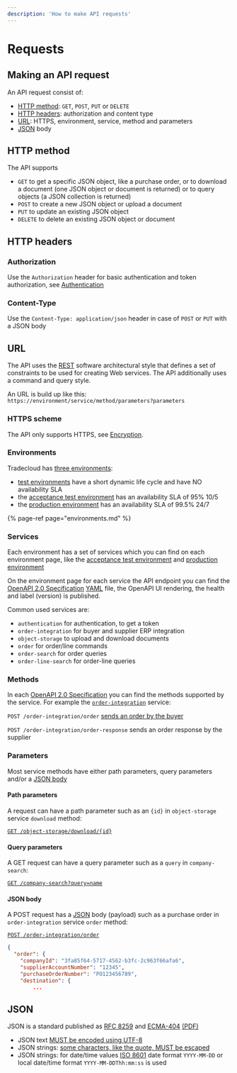 ```yaml
---
description: 'How to make API requests'
---
```


# Requests

## Making an API request

An API request consist of:

- [HTTP method](#HTTP-method): `GET`, `POST`, `PUT` or `DELETE`
- [HTTP headers](#HTTP-headers): authorization and content type
- [URL](#URL): HTTPS, environment, service, method and parameters
- [JSON](#json) body

## HTTP method

The API supports

- `GET` to get a specific JSON object, like a purchase order, or to download a document (one JSON object or document is returned) or to query objects (a JSON collection is returned)
- `POST` to create a new JSON object or upload a document
- `PUT` to update an existing JSON object
- `DELETE` to delete an existing JSON object or document

## HTTP headers

### Authorization

Use the `Authorization` header for basic authentication and token authorization, see [Authentication](..\security\authentication.md)

### Content-Type

Use the `Content-Type: application/json` header in case of `POST` or `PUT` with a JSON body

## URL

The API uses the [REST](https://en.wikipedia.org/wiki/Representational_state_transfer) software architectural style that defines a set of constraints to be used for creating Web services. The API additionally uses a command and query style.

An URL is build up like this:
`https://environment/service/method/parameters?parameters`

### HTTPS scheme

The API only supports HTTPS, see [Encryption](..\security\encryption.md).

### Environments

Tradecloud has [three environments](environments.md):

- [test environments](https://api.test.tradecloud1.com) have a short dynamic life cycle and have NO availability SLA
- the [acceptance test environment](https://api.accp.tradecloud1.com) has an availability SLA of 95% 10/5
- the [production environment](https://api.tradecloud1.com/) has an availability SLA of 99.5% 24/7

{% page-ref page="environments.md" %}

### Services

Each environment has a set of services which you can find on each environment page, like the [acceptance test environment](https://api.accp.tradecloud1.com) and [production environment](https://api.tradecloud1.com/)

On the environment page for each service the API endpoint you can find the [OpenAPI 2.0 Specification](https://swagger.io/specification/v2/) [YAML](https://yaml.org/spec/1.2/spec.html) file, the OpenAPI UI rendering, the health and label (version) is published.

Common used services are:

- `authentication` for authentication, to get a token
- `order-integration` for buyer and supplier ERP integration
- `object-storage` to upload and download documents
- `order` for order/line commands
- `order-search` for order queries
- `order-line-search` for order-line queries

### Methods

In each [OpenAPI 2.0 Specification](https://swagger.io/specification/v2/) you can find the methods supported by the service. For example the [`order-integration`](https://swagger-ui.accp.tradecloud1.com/?url=https://api.accp.tradecloud1.com/v2/order-integration/specs.yaml#/order-integration/sendOrderByBuyerRoute) service:

`POST /order-integration/order` [sends an order by the buyer](../order/buyer/issue.md)

`POST /order-integration/order-response` sends an order response by the supplier

### Parameters

Most service methods have either path parameters, query parameters and/or a [JSON body](#JSON-body)

#### Path parameters

A request can have a path parameter such as an `{id}` in `object-storage` service `download` method:

[`GET /object-storage/download/{id}`](
https://swagger-ui.accp.tradecloud1.com/?url=https://api.accp.tradecloud1.com/v2/object-storage/specs.yaml#/object-storage/download)

#### Query parameters

A GET request can have a query parameter such as a `query` in `company-search`:

[`GET /company-search?query=name`](https://swagger-ui.accp.tradecloud1.com/?url=https://api.accp.tradecloud1.com/v2/company-search/specs.yaml#/company-search/CompanySearchRoute)

#### JSON body

A POST request has a [JSON](#json) body (payload) such as a purchase order  in `order-integration` service `order` method:

[`POST /order-integration/order`](https://swagger-ui.accp.tradecloud1.com/?url=https://api.accp.tradecloud1.com/v2/order-integration/specs.yaml#/order-integration/sendOrderByBuyerRoute)

```json
{
  "order": {
    "companyId": "3fa85f64-5717-4562-b3fc-2c963f66afa6",
    "supplierAccountNumber": "12345",
    "purchaseOrderNumber": "PO123456789",
    "destination": {
        ...
```

## JSON

JSON is a standard published as [RFC 8259](https://tools.ietf.org/html/rfc8259) and [ECMA-404](https://www.ecma-international.org/publications/standards/Ecma-404.htm) [(PDF)](https://www.ecma-international.org/publications/files/ECMA-ST/ECMA-404.pdf)

- JSON text [MUST be encoded using UTF-8](https://tools.ietf.org/html/rfc8259#section-8.1)
- JSON strings: [some characters, like the quote, MUST be escaped](https://tools.ietf.org/html/rfc8259#section-7)
- JSON strings: for date/time values [ISO 8601](https://en.wikipedia.org/wiki/ISO_8601) date format `YYYY-MM-DD` or local date/time format `YYYY-MM-DDThh:mm:ss` is used
